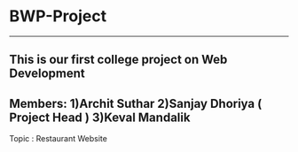 # BWP-Project
----------------------------------------------------
This is our first college project on Web Development
----------------------------------------------------
Members:
        1)Archit Suthar
        2)Sanjay Dhoriya ( Project Head )
        3)Keval Mandalik
----------------------------------------------------       
Topic : Restaurant Website
